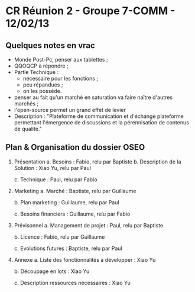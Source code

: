 # CR Réunion 2 - Groupe 7-COMM - 12/02/13
## Quelques notes en vrac

- Monde Post-Pc, penser aux tablettes ;
- QQOQCP à répondre ;
- Partie Technique :
	- nécessaire pour les fonctions ;
	- peu répandues ;
	- on les possède.
- penser au fait qu'un marché en saturation va faire naître d'autres marchés ;
- l'open-source permet un grand effet de levier
- Description : "Plateforme de communication et d'échange plateforme permettant l'émergence de discussions et la pérennisation de contenus de qualité."

## Plan & Organisation du dossier OSEO

1. Présentation
	a. Besoins : Fabio, relu par Baptiste
	b. Description de la Solution : Xiao Yu, relu par Paul

	c. Technique : Paul, relu par Fabio

2. Marketing
	a. Marché : Baptiste, relu par Guillaume

	b. Plan marketing : Guillaume, relu par Paul

	c. Besoins financiers : Guillaume, relu par Fabio

3. Prévisonnel
	a. Management de projet : Paul, relu par Baptiste

	b. Licence : Fabio, relu par Guillaume

	c. Evolutions futures : Baptiste, relu par Paul

4. Annexe
	a. Liste des fonctionnalités à développer : Xiao Yu

	b. Découpage en lots : Xiao Yu

	c. Description ressources nécessaires : Xiao Yu